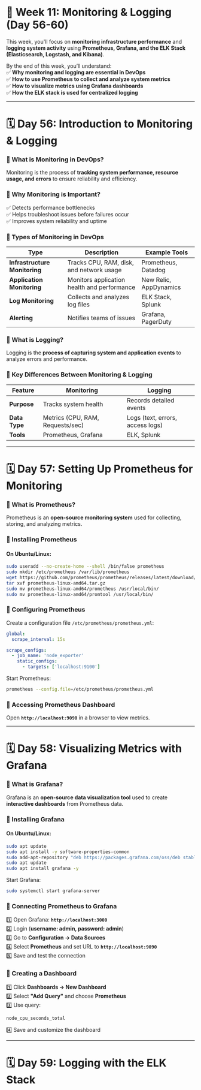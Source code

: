 # **📌 Week 11: Monitoring & Logging (Day 56-60)**  
This week, you'll focus on **monitoring infrastructure performance** and **logging system activity** using **Prometheus, Grafana, and the ELK Stack (Elasticsearch, Logstash, and Kibana)**.

By the end of this week, you’ll understand:  
✅ **Why monitoring and logging are essential in DevOps**  
✅ **How to use Prometheus to collect and analyze system metrics**  
✅ **How to visualize metrics using Grafana dashboards**  
✅ **How the ELK stack is used for centralized logging**  

---

# **🗓️ Day 56: Introduction to Monitoring & Logging**  

### **🔹 What is Monitoring in DevOps?**  
Monitoring is the process of **tracking system performance, resource usage, and errors** to ensure reliability and efficiency.

### **🔹 Why Monitoring is Important?**  
✅ Detects performance bottlenecks  
✅ Helps troubleshoot issues before failures occur  
✅ Improves system reliability and uptime  

### **🔹 Types of Monitoring in DevOps**  
| **Type** | **Description** | **Example Tools** |
|----------|---------------|------------------|
| **Infrastructure Monitoring** | Tracks CPU, RAM, disk, and network usage | Prometheus, Datadog |
| **Application Monitoring** | Monitors application health and performance | New Relic, AppDynamics |
| **Log Monitoring** | Collects and analyzes log files | ELK Stack, Splunk |
| **Alerting** | Notifies teams of issues | Grafana, PagerDuty |

### **🔹 What is Logging?**  
Logging is the **process of capturing system and application events** to analyze errors and performance.

### **🔹 Key Differences Between Monitoring & Logging**  
| **Feature** | **Monitoring** | **Logging** |
|------------|--------------|------------|
| **Purpose** | Tracks system health | Records detailed events |
| **Data Type** | Metrics (CPU, RAM, Requests/sec) | Logs (text, errors, access logs) |
| **Tools** | Prometheus, Grafana | ELK, Splunk |

---

# **🗓️ Day 57: Setting Up Prometheus for Monitoring**  

### **🔹 What is Prometheus?**  
Prometheus is an **open-source monitoring system** used for collecting, storing, and analyzing metrics.

### **🔹 Installing Prometheus**  
#### **On Ubuntu/Linux:**
```bash
sudo useradd --no-create-home --shell /bin/false prometheus
sudo mkdir /etc/prometheus /var/lib/prometheus
wget https://github.com/prometheus/prometheus/releases/latest/download/prometheus-linux-amd64.tar.gz
tar xvf prometheus-linux-amd64.tar.gz
sudo mv prometheus-linux-amd64/prometheus /usr/local/bin/
sudo mv prometheus-linux-amd64/promtool /usr/local/bin/
```

### **🔹 Configuring Prometheus**
Create a configuration file `/etc/prometheus/prometheus.yml`:
```yaml
global:
  scrape_interval: 15s

scrape_configs:
  - job_name: 'node_exporter'
    static_configs:
      - targets: ['localhost:9100']
```
Start Prometheus:
```bash
prometheus --config.file=/etc/prometheus/prometheus.yml
```

### **🔹 Accessing Prometheus Dashboard**  
Open **`http://localhost:9090`** in a browser to view metrics.

---

# **🗓️ Day 58: Visualizing Metrics with Grafana**  

### **🔹 What is Grafana?**  
Grafana is an **open-source data visualization tool** used to create **interactive dashboards** from Prometheus data.

### **🔹 Installing Grafana**
#### **On Ubuntu/Linux:**
```bash
sudo apt update
sudo apt install -y software-properties-common
sudo add-apt-repository "deb https://packages.grafana.com/oss/deb stable main"
sudo apt update
sudo apt install grafana -y
```
Start Grafana:
```bash
sudo systemctl start grafana-server
```

### **🔹 Connecting Prometheus to Grafana**
1️⃣ Open Grafana: **`http://localhost:3000`**  
2️⃣ Login (**username: admin, password: admin**)  
3️⃣ Go to **Configuration → Data Sources**  
4️⃣ Select **Prometheus** and set URL to **`http://localhost:9090`**  
5️⃣ Save and test the connection  

### **🔹 Creating a Dashboard**
1️⃣ Click **Dashboards → New Dashboard**  
2️⃣ Select **"Add Query"** and choose **Prometheus**  
3️⃣ Use query:  
```promql
node_cpu_seconds_total
```
4️⃣ Save and customize the dashboard  

---

# **🗓️ Day 59: Logging with the ELK Stack**  
